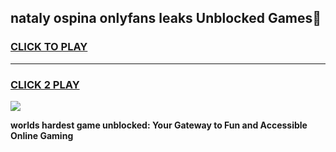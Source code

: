 
## nataly ospina onlyfans leaks Unblocked Games👋
<h3>
<a href="https://premium.freeplayer.one?title=nataly_ospina_onlyfans_leaks&ref=16F">CLICK TO PLAY</a></h3>
<hr>

<h3>
<a href="https://premium.freeplayer.one?title=nataly_ospina_onlyfans_leaks&ref=16F">CLICK 2 PLAY</a>
  
</h3>

<a href="https://premium.freeplayer.one?title=nataly_ospina_onlyfans_leaks&ref=16F/"><img src="https://clearcache.store/games.png"></a>


**worlds hardest game unblocked: Your Gateway to Fun and Accessible Online Gaming**
